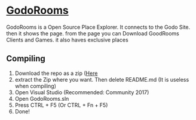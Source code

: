 # <a href="https://bluegr.cf/godo">GodoRooms</a>
GodoRooms is a Open Source Place Explorer. It connects to the Godo Site. then it shows the page. from the page you can Download GoodRooms Clients and Games. it also haves exclusive places
## Compiling
1. Download the repo as a zip (<a href="https://github.com/PressTpro/GodoRooms/archive/refs/heads/master.zip">Here</a>
2. extract the Zip where you want. Then delete README.md (It is useless when compiling)
3. Open Visual Studio (Recommended: Community 2017)
4. Open GodoRooms.sln
5. Press CTRL + F5 (Or CTRL + Fn + F5)
6. Done!
